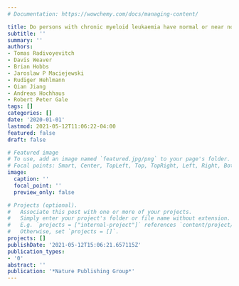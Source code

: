 ```yaml
---
# Documentation: https://wowchemy.com/docs/managing-content/

title: Do persons with chronic myeloid leukaemia have normal or near normal survival?
subtitle: ''
summary: ''
authors:
- Tomas Radivoyevitch
- Davis Weaver
- Brian Hobbs
- Jaroslaw P Maciejewski
- Rudiger Hehlmann
- Qian Jiang
- Andreas Hochhaus
- Robert Peter Gale
tags: []
categories: []
date: '2020-01-01'
lastmod: 2021-05-12T11:06:22-04:00
featured: false
draft: false

# Featured image
# To use, add an image named `featured.jpg/png` to your page's folder.
# Focal points: Smart, Center, TopLeft, Top, TopRight, Left, Right, BottomLeft, Bottom, BottomRight.
image:
  caption: ''
  focal_point: ''
  preview_only: false

# Projects (optional).
#   Associate this post with one or more of your projects.
#   Simply enter your project's folder or file name without extension.
#   E.g. `projects = ["internal-project"]` references `content/project/deep-learning/index.md`.
#   Otherwise, set `projects = []`.
projects: []
publishDate: '2021-05-12T15:06:21.657115Z'
publication_types:
- '0'
abstract: ''
publication: '*Nature Publishing Group*'
---
```

